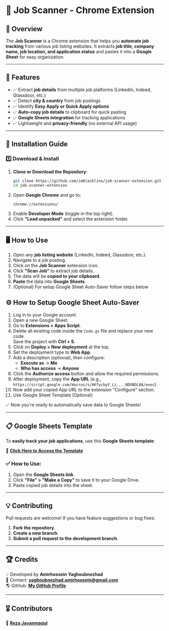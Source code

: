 # 🚀 Job Scanner - Chrome Extension

## 📌 Overview
The **Job Scanner** is a Chrome extension that helps you **automate job tracking** from various job listing websites. It extracts **job title, company name, job location, and application status** and pastes it into a **Google Sheet** for easy organization.

---

## 🎯 Features
- ✅ Extract **job details** from multiple job platforms (LinkedIn, Indeed, Glassdoor, etc.)  
- ✅ Detect **city & country** from job postings  
- ✅ Identify **Easy Apply or Quick Apply options**  
- ✅ **Auto-copy job details** to clipboard for quick pasting  
- ✅ **Google Sheets integration** for tracking applications  
- ✅ Lightweight and **privacy-friendly** (no external API usage)  

---

## 📂 Installation Guide
### 1️⃣ **Download & Install**
1. **Clone or Download the Repository**:
   ```bash
   git clone https://github.com/imblackline/job-scanner-extension.git
   cd job-scanner-extension
   ```
2. Open **Google Chrome** and go to:
   ```
   chrome://extensions/
   ```
3. Enable **Developer Mode** (toggle in the top right).
4. Click **"Load unpacked"** and select the extension folder.

---

## 🖥️ **How to Use**
1. Open any **job listing website** (LinkedIn, Indeed, Glassdoor, etc.).
2. Navigate to a job posting.
3. Click on the **Job Scanner** extension icon.
4. Click **"Scan Job"** to extract job details.
5. The data will be **copied to your clipboard**.
6. **Paste** the data into **Google Sheets**.
7. (Optional)  For setup Google Sheet Auto-Saver follow steps below

## ⚙️ **How to Setup Google Sheet Auto-Saver**
1. Log in to your Google account.
2. Open a new Google Sheet.
3. Go to **Extensions > Apps Script**.
4. Delete all existing code inside the `Code.gs` file and replace your new code.  
   Save the project with **Ctrl + S**.
5. Click on **Deploy > New deployment** at the top.
6. Set the deployment type to **Web App**.
7. Add a description (optional), then configure:
   - **Execute as** → **Me**
   - **Who has access** → **Anyone**
8. Click the **Authorize access** button and allow the required permissions.
9. After deployment, copy the **App URL** (e.g.,  
   `https://script.google.com/macros/s/AKfycbyV_Lz....NDXBOL0A/exec`).
10. Now add your copied App URL to the extension "Configure" section.
11. Use Google Sheet Template (Optional)
    
✅ Now you're ready to automatically save data to Google Sheets!

---

## 📋 **Google Sheets Template**
To **easily track your job applications**, use this **Google Sheets template**:

📎 [**Click Here to Access the Template**](https://docs.google.com/spreadsheets/d/14Yey1-kgFA9rhIdM7cM3k0PnsOYfOxLOwbpLfHnyvIY/edit?usp=sharing)

### ✅ **How to Use**:
1. Open the **Google Sheets link**.
2. Click **"File" > "Make a Copy"** to save it to your Google Drive.
3. Paste copied job details into the sheet.

---

## 💡 **Contributing**
Pull requests are welcome! If you have feature suggestions or bug fixes:
1. **Fork the repository**.
2. **Create a new branch**.
3. **Submit a pull request to the development branch**.

---

## 🏆 **Credits**
💡 Developed by **Amirhossein Yaghoubnezhad**  
📧 Contact: **yaghoubnezhad.amirhossein@gmail.com**  
🌎 GitHub: **[My GitHub Profile](https://github.com/imblackline)** 
 
---

## 🎖️ **Contributors**
🥇 **[Reza Javanmaqul](https://github.com/Rj2mcode)**


